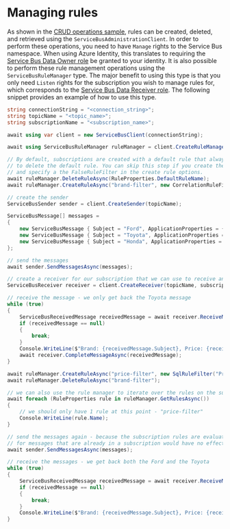 # Managing rules

As shown in the [CRUD operations sample](https://github.com/Azure/azure-sdk-for-net/blob/main/sdk/servicebus/Azure.Messaging.ServiceBus/samples/Sample07_CrudOperations.md), rules can be created, deleted, and retrieved using the `ServiceBusAdministrationClient`. In order to perform these operations, you need to have `Manage` rights to the Service Bus namespace. When using Azure Identity, this translates to requiring the [Service Bus Data Owner role](https://docs.microsoft.com/azure/role-based-access-control/built-in-roles#azure-service-bus-data-owner) be granted to your identity. It is also possible to perform these rule management operations using the `ServiceBusRuleManager` type. The major benefit to using this type is that you only need `Listen` rights for the subscription you wish to manage rules for, which corresponds to the [Service Bus Data Receiver role](https://docs.microsoft.com/azure/role-based-access-control/built-in-roles#azure-service-bus-data-receiver). The following snippet provides an example of how to use this type.

```C# Snippet:ServiceBusManageRules
string connectionString = "<connection_string>";
string topicName = "<topic_name>";
string subscriptionName = "<subscription_name>";

await using var client = new ServiceBusClient(connectionString);

await using ServiceBusRuleManager ruleManager = client.CreateRuleManager(topicName, subscriptionName);

// By default, subscriptions are created with a default rule that always evaluates to True. In order to filter, we need
// to delete the default rule. You can skip this step if you create the subscription with the ServiceBusAdministrationClient,
// and specify a the FalseRuleFilter in the create rule options.
await ruleManager.DeleteRuleAsync(RuleProperties.DefaultRuleName);
await ruleManager.CreateRuleAsync("brand-filter", new CorrelationRuleFilter { Subject = "Toyota" });

// create the sender
ServiceBusSender sender = client.CreateSender(topicName);

ServiceBusMessage[] messages =
{
    new ServiceBusMessage { Subject = "Ford", ApplicationProperties = { { "Price", 25000 } } },
    new ServiceBusMessage { Subject = "Toyota", ApplicationProperties = { { "Price", 28000 } } },
    new ServiceBusMessage { Subject = "Honda", ApplicationProperties = { { "Price", 35000 } } }
};

// send the messages
await sender.SendMessagesAsync(messages);

// create a receiver for our subscription that we can use to receive and settle the message
ServiceBusReceiver receiver = client.CreateReceiver(topicName, subscriptionName);

// receive the message - we only get back the Toyota message
while (true)
{
    ServiceBusReceivedMessage receivedMessage = await receiver.ReceiveMessageAsync(TimeSpan.FromSeconds(5));
    if (receivedMessage == null)
    {
        break;
    }
    Console.WriteLine($"Brand: {receivedMessage.Subject}, Price: {receivedMessage.ApplicationProperties["Price"]}");
    await receiver.CompleteMessageAsync(receivedMessage);
}

await ruleManager.CreateRuleAsync("price-filter", new SqlRuleFilter("Price < 30000"));
await ruleManager.DeleteRuleAsync("brand-filter");

// we can also use the rule manager to iterate over the rules on the subscription.
await foreach (RuleProperties rule in ruleManager.GetRulesAsync())
{
    // we should only have 1 rule at this point - "price-filter"
    Console.WriteLine(rule.Name);
}

// send the messages again - because the subscription rules are evaluated when the messages are first enqueued, adding rules
// for messages that are already in a subscription would have no effect.
await sender.SendMessagesAsync(messages);

// receive the messages - we get back both the Ford and the Toyota
while (true)
{
    ServiceBusReceivedMessage receivedMessage = await receiver.ReceiveMessageAsync(TimeSpan.FromSeconds(5));
    if (receivedMessage == null)
    {
        break;
    }
    Console.WriteLine($"Brand: {receivedMessage.Subject}, Price: {receivedMessage.ApplicationProperties["Price"]}");
}
```
